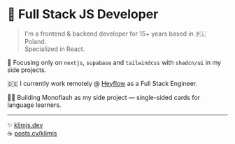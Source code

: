 # 🦀 Full Stack JS Developer

> I'm a frontend & backend developer for 15+ years based in 🇵🇱 Poland.  
> Specialized in React.

🎯 Focusing only on `nextjs`, `supabase` and `tailwindcss` with `shadcn/ui` in my side projects.

🇩🇪 I currently work remotely @ [Heyflow](https://heyflow.com) as a Full Stack Engineer.

👨‍💻 Building Monoflash as my side project — single-sided cards for language learners.

-------------

✨ [klimjs.dev](https://klimjs.dev)  
☕️ [posts.cv/klimjs](https://posts.cv/klimjs)
